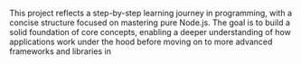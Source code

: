 This project reflects a step-by-step learning journey in programming, with a concise structure focused on mastering pure Node.js. The goal is to build a solid foundation of core concepts, enabling a deeper understanding of how applications work under the hood before moving on to more advanced frameworks and libraries in
